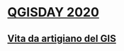 # [QGISDAY 2020](https://www.faunalia.eu/it/qgisday)

## [Vita da artigiano del GIS](https://enricofer.github.io/qgisday_firenze_2020/)

